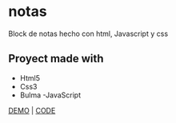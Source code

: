 # notas
Block de notas hecho con html, Javascript  y css

## Proyect made with

- Html5
- Css3
- Bulma
-JavaScript

[DEMO](https://agexandro.github.io/notes/)
|
[CODE](https://github.com/agexandro/notes/)

